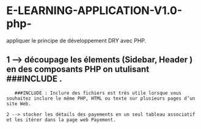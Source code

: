 # E-LEARNING-APPLICATION-V1.0-php-
appliquer le principe de développement DRY avec PHP.



 ## 1 --> découpage les élements (Sidebar, Header ) en des composants PHP on utulisant ###INCLUDE .
       ###INCLUDE : Inclure des fichiers est très utile lorsque vous souhaitez inclure le même PHP, HTML ou texte sur plusieurs pages d’un site Web.

    2 --> stocker les détails des payements en un seul tableau associatif et les itérer dans la page web Payement.
